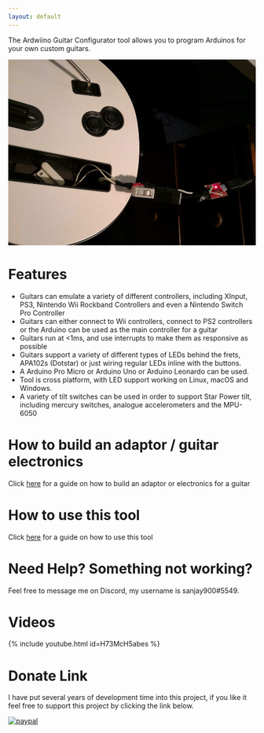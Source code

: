 ```yaml
---
layout: default
---
```


The Ardwiino Guitar Configurator tool allows you to program Arduinos for your own custom guitars.

![alt text](adaptor.jpg)
# Features
* Guitars can emulate a variety of different controllers, including XInput, PS3, Nintendo Wii Rockband Controllers and even a Nintendo Switch Pro Controller
* Guitars can either connect to Wii controllers, connect to PS2 controllers or the Arduino can be used as the main controller for a guitar
* Guitars run at <1ms, and use interrupts to make them as responsive as possible
* Guitars support a variety of different types of LEDs behind the frets, APA102s (Dotstar) or just wiring regular LEDs inline with the buttons.
* A Arduino Pro Micro or Arduino Uno or Arduino Leonardo can be used.
* Tool is cross platform, with LED support working on Linux, macOS and Windows.
* A variety of tilt switches can be used in order to support Star Power tilt, including mercury switches, analogue accelerometers and the MPU-6050

# How to build an adaptor / guitar electronics
Click [here](./build-guide.html) for a guide on how to build an adaptor or electronics for a guitar


# How to use this tool
Click [here](./tool-guide.html) for a guide on how to use this tool

# Need Help? Something not working?
Feel free to message me on Discord, my username is sanjay900#5549.

# Videos
{% include youtube.html id=H73McH5abes %}

# Donate Link
I have put several years of development time into this project, if you like it feel free to support this project by clicking the link below.

[![paypal](https://www.paypalobjects.com/en_US/i/btn/btn_donateCC_LG.gif)](https://www.paypal.com/cgi-bin/webscr?cmd=_s-xclick&hosted_button_id=TFL9DSUEF7VN8&source=url)